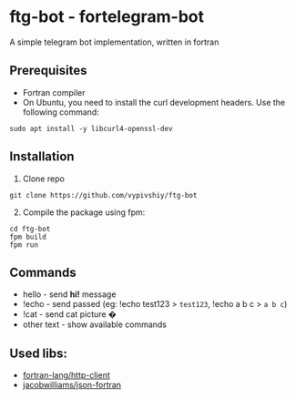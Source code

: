 # ftg-bot - fortelegram-bot

A simple telegram bot implementation, written in fortran

## Prerequisites

- Fortran compiler
- On Ubuntu, you need to install the curl development headers. Use the following command:

`sudo apt install -y libcurl4-openssl-dev`

## Installation

1. Clone repo 
```shell
git clone https://github.com/vypivshiy/ftg-bot
```

2. Compile the package using fpm: 
```shell
cd ftg-bot
fpm build
fpm run
```

## Commands

- hello - send **hi!** message
- !echo <string> - send passed <string> (eg: !echo test123 > `test123`, !echo a b c > `a b c`)
- !cat - send cat picture �
- other text - show available commands

## Used libs:

- [fortran-lang/http-client](https://github.com/fortran-lang/http-client)
- [jacobwilliams/json-fortran](https://github.com/jacobwilliams/json-fortran)

